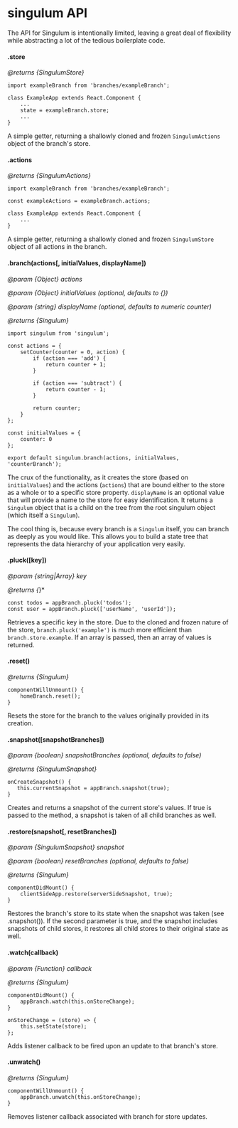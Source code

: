 # singulum API

The API for Singulum is intentionally limited, leaving a great deal of flexibility while abstracting a lot of the tedious boilerplate code.

#### .store
*@returns {SingulumStore}*

```
import exampleBranch from 'branches/exampleBranch';

class ExampleApp extends React.Component {
    ...
    state = exampleBranch.store;
    ...
}
```

A simple getter, returning a shallowly cloned and frozen `SingulumActions` object of the branch's store.

#### .actions
*@returns {SingulumActions}*

```
import exampleBranch from 'branches/exampleBranch';

const exampleActions = exampleBranch.actions;

class ExampleApp extends React.Component {
    ...
}
```

A simple getter, returning a shallowly cloned and frozen `SingulumStore` object of all actions in the branch.

#### .branch(actions[, initialValues, displayName])
*@param {Object} actions*

*@param {Object} initialValues (optional, defaults to {})*

*@param {string} displayName (optional, defaults to numeric counter)*

*@returns {Singulum}*

```
import singulum from 'singulum';

const actions = {
    setCounter(counter = 0, action) {
        if (action === 'add') {
            return counter + 1;
        }
        
        if (action === 'subtract') {
            return counter - 1;
        }
        
        return counter;
    }
};

const initialValues = {
    counter: 0
};

export default singulum.branch(actions, initialValues, 'counterBranch');
```

The crux of the functionality, as it creates the store (based on `initialValues`) and the actions (`actions`) that are bound either to the store as a whole or to a specific store property. `displayName` is an optional value that will provide a name to the store for easy identification. It returns a `Singulum` object that is a child on the tree from the root singulum object (which itself a `Singulum`).

The cool thing is, because every branch is a `Singulum` itself, you can branch as deeply as you would like. This allows you to build a state tree that represents the data hierarchy of your application very easily.

#### .pluck([key])
*@param {string|Array} key*

*@returns {*}*

```
const todos = appBranch.pluck('todos');
const user = appBranch.pluck(['userName', 'userId']);
```

Retrieves a specific key in the store. Due to the cloned and frozen nature of the store, `branch.pluck('example')` is much more efficient than `branch.store.example`. If an array is passed, then an array of values is returned.

#### .reset()
*@returns {Singulum}*

```
componentWillUnmount() {
    homeBranch.reset();
}
```

Resets the store for the branch to the values originally provided in its creation.

#### .snapshot([snapshotBranches])
*@param {boolean} snapshotBranches (optional, defaults to false)*

*@returns {SingulumSnapshot}*

```
onCreateSnapshot() {
   this.currentSnapshot = appBranch.snapshot(true); 
}
```

Creates and returns a snapshot of the current store's values. If true is passed to the method, a snapshot is taken of all child branches as well.

#### .restore(snapshot[, resetBranches])
*@param {SingulumSnapshot} snapshot*

*@param {boolean} resetBranches (optional, defaults to false)*

*@returns {Singulum}*

```
componentDidMount() {
    clientSideApp.restore(serverSideSnapshot, true);
}
```

Restores the branch's store to its state when the snapshot was taken (see .snapshot()). If the second parameter is true, and the snapshot includes snapshots of child stores, it restores all child stores to their original state as well.

#### .watch(callback)
*@param {Function} callback*

*@returns {Singulum}*

```
componentDidMount() {
    appBranch.watch(this.onStoreChange);
}

onStoreChange = (store) => {
    this.setState(store);
};
```

Adds listener callback to be fired upon an update to that branch's store.

#### .unwatch()
*@returns {Singulum}*

```
componentWillUnmount() {
    appBranch.unwatch(this.onStoreChange);
}
```

Removes listener callback associated with branch for store updates.